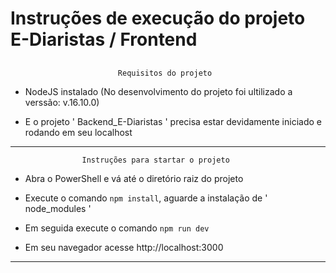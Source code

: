 #                 Instruções de execução do projeto E-Diaristas / Frontend                   
##


                            Requisitos do projeto                     


*   NodeJS instalado   (No desenvolvimento do projeto foi ultilizado a verssão:   v.16.10.0)

*   E o projeto ' Backend_E-Diaristas ' precisa estar devidamente iniciado e rodando em seu
    localhost

***




                

                    Instruções para startar o projeto


*   Abra o PowerShell e vá até o diretório raiz do projeto

*   Execute o comando `npm install`, aguarde a instalação de ' node_modules '

*   Em seguida execute o comando `npm run dev`

*   Em seu navegador acesse http://localhost:3000

***
